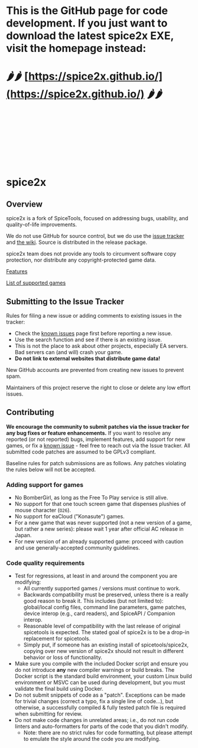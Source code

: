 <br/><br/><br/><br/><br/><br/><br/><br/>

# This is the GitHub page for code development. If you just want to download the latest spice2x EXE, visit the homepage instead:

# 🌶️🌶️ [https://spice2x.github.io/](https://spice2x.github.io/) 🌶️🌶️

<br/><br/><br/><br/><br/><br/><br/><br/>

# spice2x

## Overview

spice2x is a fork of SpiceTools, focused on addressing bugs, usability, and quality-of-life improvements.

We do not use GitHub for source control, but we do use the [issue tracker](https://github.com/spice2x/spice2x.github.io/issues) and [the wiki](https://github.com/spice2x/spice2x.github.io/wiki). Source is distributed in the release package.

spice2x team does not provide any tools to circumvent software copy protection, nor distribute any copyright-protected game data.

[Features](https://github.com/spice2x/spice2x.github.io/wiki/spice2x-features)

[List of supported games](https://github.com/spice2x/spice2x.github.io/wiki/List-of-supported-games)

## Submitting to the Issue Tracker
Rules for filing a new issue or adding comments to existing issues in the tracker:

* Check the [known issues](https://github.com/spice2x/spice2x.github.io/wiki/Known-issues) page first before reporting a new issue.
* Use the search function and see if there is an existing issue. 
* This is not the place to ask about other projects, especially EA servers. Bad servers can (and will) crash your game.
* **Do not link to external websites that distribute game data!**

New GitHub accounts are prevented from creating new issues to prevent spam.

Maintainers of this project reserve the right to close or delete any low effort issues.

## Contributing
**We encourage the community to submit patches via the issue tracker for any bug fixes or feature enhancements.** If you want to resolve any reported (or not reported) bugs, implement features, add support for new games, or fix a [known issue](https://github.com/spice2x/spice2x.github.io/wiki/Known-issues) - feel free to reach out via the Issue tracker. All submitted code patches are assumed to be GPLv3 compliant.

Baseline rules for patch submissions are as follows. Any patches violating the rules below will not be accepted.

### Adding support for games

* No BomberGirl, as long as the Free To Play service is still alive.
* No support for that one touch screen game that dispenses plushies of mouse character (`O26`).
* No support for eaCloud ("Konasute") games.
* For a new game that was never supported (not a new version of a game, but rather a new series): please wait 1 year after official AC release in Japan.
* For new version of an already supported game: proceed with caution and use generally-accepted community guidelines.

### Code quality requirements

* Test for regressions, at least in and around the component you are modifying:
  * All currently supported games / versions must continue to work.
  * Backwards compatibility must be preserved, unless there is a really good reason to break it. This includes (but not limited to): global/local config files, command line parameters, game patches, device interop (e.g., card readers), and SpiceAPI / Companion interop.
  * Reasonable level of compatibility with the last release of original spicetools is expected. The stated goal of spice2x is to be a drop-in replacement for spicetools.
  * Simply put, if someone has an existing install of spicetools/spice2x, copying over new version of spice2x should not result in different behavior or loss of functionality.
* Make sure you compile with the included Docker script and ensure you do not introduce **any** new compiler warnings or build breaks. The Docker script is the standard build environment, your custom Linux build environment or MSVC can be used during development, but you must validate the final build using Docker.
* Do not submit snippets of code as a "patch". Exceptions can be made for trivial changes (correct a typo, fix a single line of code...), but otherwise, a successfully compiled & fully tested patch file is required when submitting for review.
* Do not make code changes in unrelated areas; i.e., do not run code linters and auto-formatters for parts of the code that you didn't modify.
  * Note: there are no strict rules for code formatting, but please attempt to emulate the style around the code you are modifying.
